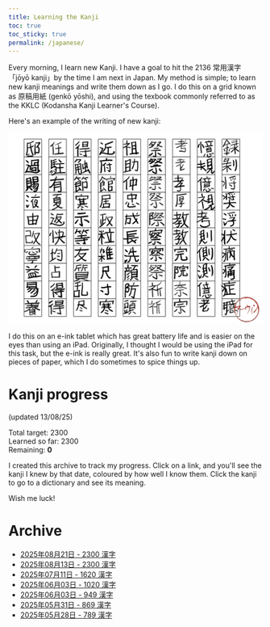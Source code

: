 ```yaml
---
title: Learning the Kanji
toc: true
toc_sticky: true
permalink: /japanese/
---
```


Every morning, I learn new Kanji. I have a goal to hit the 2136 常用漢字　「jōyō kanji」by the time I am next in Japan. My method is simple; to learn new kanji meanings and write them down as I go. I do this on a grid known as 原稿用紙 (genkō yōshi), and using the texbook commonly referred to as the KKLC (Kodansha Kanji Learner's Course). 

Here's an example of the writing of new kanji:

![image](/assets/images/Kanji-examples.jpeg)

I do this on an e-ink tablet which has great battery life and is easier on the eyes than using an iPad. Originally, I thought I would be using the iPad for this task, but the e-ink is really great. It's also fun to write kanji down on pieces of paper, which I do sometimes to spice things up.

# Kanji progress 
(updated 13/08/25)

Total target: 2300  
Learned so far: 2300  
Remaining: **0**

I created this archive to track my progress. Click on a link, and you'll see the kanji I knew by that date, coloured by how well I know them. Click the kanji to go to a dictionary and see its meaning. 

Wish me luck!

# Archive

<ul>
  <li><a href="{{ '/japanese/2025-08-21-083537.html' | relative_url }}">2025年08月21日 - 2300 漢字</a></li>
  <li><a href="{{ '/japanese/2025-08-13-214921.html' | relative_url }}">2025年08月13日 - 2300 漢字</a></li>
  <li><a href="{{ '/japanese/2025-07-11-190409.html' | relative_url }}">2025年07月11日 - 1620 漢字</a></li>
  <li><a href="{{ '/japanese/2025-06-06-161700.html' | relative_url }}">2025年06月03日 - 1020 漢字</a></li>
  <li><a href="{{ '/japanese/2025-06-03-110622.html' | relative_url }}">2025年06月03日 - 949 漢字</a></li>
  <li><a href="{{ '/japanese/2025-05-31-121926.html' | relative_url }}">2025年05月31日 - 869 漢字</a></li>
  <li><a href="{{ '/japanese/2025-05-28-145718.html' | relative_url }}">2025年05月28日 - 789 漢字</a></li>
</ul>